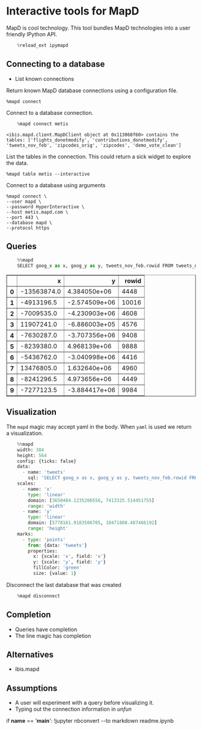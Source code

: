 
# Interactive tools for MapD

MapD is cool technology.  This tool bundles MapD technologies into a user friendly IPython API.


```python
    %reload_ext ipymapd
```

## Connecting to a database

* List known connections

Return known MapD database connections using a configuration file.

    %mapd connect

Connect to a database connection.


```python
    %mapd connect metis
```

    <ibis.mapd.client.MapDClient object at 0x113068f60> contains the tables: ['flights_donotmodify', 'contributions_donotmodify', 'tweets_nov_feb', 'zipcodes_orig', 'zipcodes', 'demo_vote_clean']


List the tables in the connection.  This could return a sick widget to explore the data.

    %mapd table metis --interactive

Connect to a database using arguments

    %mapd connect \
    --user mapd \
    --password HyperInteractive \
    --host metis.mapd.com \
    --port 443 \
    --database mapd \
    --protocol https 

## Queries



```python
    %%mapd 
    SELECT goog_x as x, goog_y as y, tweets_nov_feb.rowid FROM tweets_nov_feb limit 10
```




<div>
<style scoped>
    .dataframe tbody tr th:only-of-type {
        vertical-align: middle;
    }

    .dataframe tbody tr th {
        vertical-align: top;
    }

    .dataframe thead th {
        text-align: right;
    }
</style>
<table border="1" class="dataframe">
  <thead>
    <tr style="text-align: right;">
      <th></th>
      <th>x</th>
      <th>y</th>
      <th>rowid</th>
    </tr>
  </thead>
  <tbody>
    <tr>
      <th>0</th>
      <td>-13563874.0</td>
      <td>4.384050e+06</td>
      <td>4448</td>
    </tr>
    <tr>
      <th>1</th>
      <td>-4913196.5</td>
      <td>-2.574509e+06</td>
      <td>10016</td>
    </tr>
    <tr>
      <th>2</th>
      <td>-7009535.0</td>
      <td>-4.230903e+06</td>
      <td>4608</td>
    </tr>
    <tr>
      <th>3</th>
      <td>11907241.0</td>
      <td>-6.886003e+05</td>
      <td>4576</td>
    </tr>
    <tr>
      <th>4</th>
      <td>-7630287.0</td>
      <td>-3.707356e+06</td>
      <td>9408</td>
    </tr>
    <tr>
      <th>5</th>
      <td>-8239380.0</td>
      <td>4.968139e+06</td>
      <td>9888</td>
    </tr>
    <tr>
      <th>6</th>
      <td>-5436762.0</td>
      <td>-3.040998e+06</td>
      <td>4416</td>
    </tr>
    <tr>
      <th>7</th>
      <td>13476805.0</td>
      <td>1.632640e+06</td>
      <td>4960</td>
    </tr>
    <tr>
      <th>8</th>
      <td>-8241296.5</td>
      <td>4.973656e+06</td>
      <td>4449</td>
    </tr>
    <tr>
      <th>9</th>
      <td>-7277123.5</td>
      <td>-3.884417e+06</td>
      <td>9984</td>
    </tr>
  </tbody>
</table>
</div>



## Visualization

The `mapd` magic may accept yaml in the body.  When `yaml` is used we return a visualization.


```python
    %%mapd
    width: 384
    height: 564
    config: {ticks: false}
    data:
      - name: 'tweets'
        sql: 'SELECT goog_x as x, goog_y as y, tweets_nov_feb.rowid FROM tweets_nov_feb' 
    scales:
      - name: 'x'
        type: 'linear'
        domain: [3650484.1235206556, 7413325.514451755]
        range: 'width'
      - name: 'y'
        type: 'linear'
        domain: [5778161.9183506705, 10471808.487466192]
        range: 'height'
    marks:
      - type: 'points'
        from: {data: 'tweets'}
        properties:
          x: {scale: 'x', field: 'x'}
          y: {scale: 'y', field: 'y'}
          fillColor: 'green'
          size: {value: 1}
```

Disconnect the last database that was created


```python
    %mapd disconnect 
```

## Completion

* Queries have completion
* The line magic has completion

## Alternatives

* ibis.mapd

## Assumptions

* A user will experiment with a query before visualizing it.
* Typing out the connection information in _unfun_

if __name__ == '__main__':
    !jupyter nbconvert --to markdown readme.ipynb
